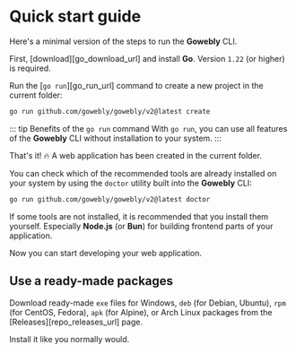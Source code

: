 # Quick start guide

Here's a minimal version of the steps to run the **Gowebly** CLI.

<!--@include: ../../parts/ru/block_cant-find-answer.md-->

First, [download][go_download_url] and install **Go**. Version `1.22` (or higher) is required.

Run the [`go run`][go_run_url] command to create a new project in the current folder:

``` bash
go run github.com/gowebly/gowebly/v2@latest create
```

::: tip Benefits of the `go run` command
With `go run`, you can use all features of the **Gowebly** CLI without installation to your system.
:::

That's it! :fire: A web application has been created in the current folder.

You can check which of the recommended tools are already installed on your system by using the `doctor` utility built into the **Gowebly** CLI:

``` bash
go run github.com/gowebly/gowebly/v2@latest doctor
```

If some tools are not installed, it is recommended that you install them yourself. Especially **Node.js** (or **Bun**) for building frontend parts of your application.

Now you can start developing your web application.

## Use a ready-made packages

Download ready-made `exe` files for Windows, `deb` (for Debian, Ubuntu), `rpm` (for CentOS, Fedora), `apk` (for Alpine), or Arch Linux packages from the [Releases][repo_releases_url] page.

Install it like you normally would.

<!--@include: ../../parts/links.md-->